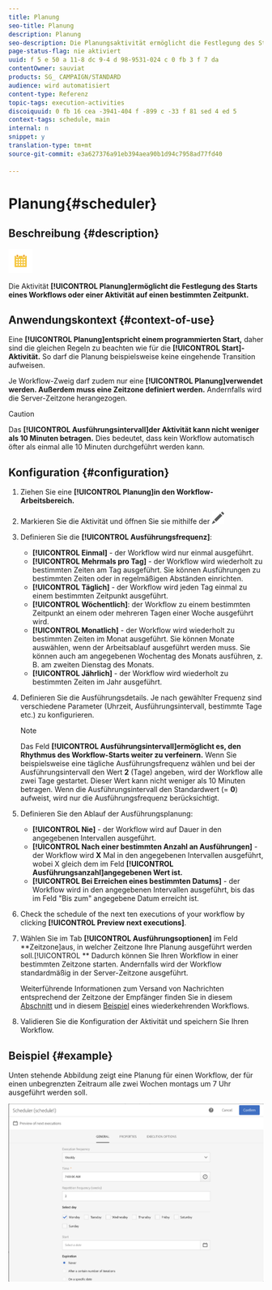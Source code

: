 ```yaml
---
title: Planung
seo-title: Planung
description: Planung
seo-description: Die Planungsaktivität ermöglicht die Festlegung des Starts eines Workflows oder einer Aktivität auf einen bestimmten Zeitpunkt.
page-status-flag: nie aktiviert
uuid: f 5 e 50 a 11-8 dc 9-4 d 98-9531-024 c 0 fb 3 f 7 da
contentOwner: sauviat
products: SG_ CAMPAIGN/STANDARD
audience: wird automatisiert
content-type: Referenz
topic-tags: execution-activities
discoiquuid: 0 fb 16 cea -3941-404 f -899 c -33 f 81 sed 4 ed 5
context-tags: schedule, main
internal: n
snippet: y
translation-type: tm+mt
source-git-commit: e3a627376a91eb394aea90b1d94c7958ad77fd40

---
```



# Planung{#scheduler}

## Beschreibung {#description}

![](assets/scheduler.png)

Die Aktivität **[!UICONTROL Planung]ermöglicht die Festlegung des Starts eines Workflows oder einer Aktivität auf einen bestimmten Zeitpunkt.**

## Anwendungskontext {#context-of-use}

Eine **[!UICONTROL Planung]entspricht einem programmierten Start,** daher sind die gleichen Regeln zu beachten wie für die **[!UICONTROL Start]-Aktivität.** So darf die Planung beispielsweise keine eingehende Transition aufweisen.

Je Workflow-Zweig darf zudem nur eine **[!UICONTROL Planung]verwendet werden. Außerdem muss eine Zeitzone definiert werden.** Andernfalls wird die Server-Zeitzone herangezogen.

>[!CAUTION]
>
>Das **[!UICONTROL Ausführungsintervall]der Aktivität kann nicht weniger als 10 Minuten betragen.** Dies bedeutet, dass kein Workflow automatisch öfter als einmal alle 10 Minuten durchgeführt werden kann.

## Konfiguration {#configuration}

1. Ziehen Sie eine **[!UICONTROL Planung]in den Workflow-Arbeitsbereich.**
1. Markieren Sie die Aktivität und öffnen Sie sie mithilfe der ![-Schaltfläche aus den angezeigten Quick Actions.](assets/edit_darkgrey-24px.png)
1. Definieren Sie die **[!UICONTROL Ausführungsfrequenz]**:

   * **[!UICONTROL Einmal]** - der Workflow wird nur einmal ausgeführt.
   * **[!UICONTROL Mehrmals pro Tag]** - der Workflow wird wiederholt zu bestimmten Zeiten am Tag ausgeführt. Sie können Ausführungen zu bestimmten Zeiten oder in regelmäßigen Abständen einrichten.
   * **[!UICONTROL Täglich]** - der Workflow wird jeden Tag einmal zu einem bestimmten Zeitpunkt ausgeführt.
   * **[!UICONTROL Wöchentlich]**: der Workflow zu einem bestimmten Zeitpunkt an einem oder mehreren Tagen einer Woche ausgeführt wird.
   * **[!UICONTROL Monatlich]** - der Workflow wird wiederholt zu bestimmten Zeiten im Monat ausgeführt. Sie können Monate auswählen, wenn der Arbeitsablauf ausgeführt werden muss. Sie können auch am angegebenen Wochentag des Monats ausführen, z. B. am zweiten Dienstag des Monats.
   * **[!UICONTROL Jährlich]** - der Workflow wird wiederholt zu bestimmten Zeiten im Jahr ausgeführt.

1. Definieren Sie die Ausführungsdetails. Je nach gewählter Frequenz sind verschiedene Parameter (Uhrzeit, Ausführungsintervall, bestimmte Tage etc.) zu konfigurieren.

   >[!NOTE]
   >
   >Das Feld **[!UICONTROL Ausführungsintervall]ermöglicht es, den Rhythmus des Workflow-Starts weiter zu verfeinern.** Wenn Sie beispielsweise eine tägliche Ausführungsfrequenz wählen und bei der Ausführungsintervall den Wert **2** (Tage) angeben, wird der Workflow alle zwei Tage gestartet. Dieser Wert kann nicht weniger als 10 Minuten betragen. Wenn die Ausführungsintervall den Standardwert (= **0**) aufweist, wird nur die Ausführungsfrequenz berücksichtigt.

1. Definieren Sie den Ablauf der Ausführungsplanung:

   * **[!UICONTROL Nie]** - der Workflow wird auf Dauer in den angegebenen Intervallen ausgeführt.
   * **[!UICONTROL Nach einer bestimmten Anzahl an Ausführungen]** - der Workflow wird **X** Mal in den angegebenen Intervallen ausgeführt, wobei X gleich dem im Feld **[!UICONTROL Ausführungsanzahl]angegebenen Wert ist.**
   * **[!UICONTROL Bei Erreichen eines bestimmten Datums]** - der Workflow wird in den angegebenen Intervallen ausgeführt, bis das im Feld "Bis zum" angegebene Datum erreicht ist.

1. Check the schedule of the next ten executions of your workflow by clicking **[!UICONTROL Preview next executions]**.

1. Wählen Sie im Tab **[!UICONTROL Ausführungsoptionen]** im Feld **Zeitzone]aus, in welcher Zeitzone Ihre Planung ausgeführt werden soll.[!UICONTROL ** Dadurch können Sie Ihren Workflow in einer bestimmten Zeitzone starten. Andernfalls wird der Workflow standardmäßig in der Server-Zeitzone ausgeführt.

   Weiterführende Informationen zum Versand von Nachrichten entsprechend der Zeitzone der Empfänger finden Sie in diesem [Abschnitt](../../sending/using/sending-messages-at-the-recipient-s-time-zone.md) und in diesem [Beispiel](../../automating/using/push-notification-delivery.md#sending-a-recurring-push-notification-with-a-workflow) eines wiederkehrenden Workflows.

1. Validieren Sie die Konfiguration der Aktivität und speichern Sie Ihren Workflow.

## Beispiel {#example}

Unten stehende Abbildung zeigt eine Planung für einen Workflow, der für einen unbegrenzten Zeitraum alle zwei Wochen montags um 7 Uhr ausgeführt werden soll.

![](assets/wkf_scheduler_example.png)

